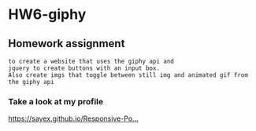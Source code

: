 # HW6-giphy

## Homework assignment

    to create a website that uses the giphy api and
    jquery to create buttons with an input box.
    Also create imgs that toggle between still img and animated gif from the giphy api

### Take a look at my profile

<https://sayex.github.io/Responsive-Po…>